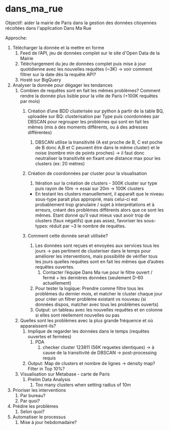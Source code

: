 # dans_ma_rue

Objectif: aider la mairie de Paris dans la gestion des données citoyennes récoltées dans l'application Dans Ma Rue

Approche:
1. Télécharger la donnée et la mettre en forme
    1. Feed de l’API, jeu de données complet sur le site d'Open Data de la Mairie 
    2. Téléchargement du jeu de données complet puis mise à jour quotidienne avec les nouvelles requêtes (~3K) → voir comment filtrer sur la date dès la requête API?
    3. Hosté sur BigQuery
2. Analyser la donnée pour dégager les tendances
    1. Combien de requêtes sont en fait les mêmes problèmes? Comment rendre la donnée plus lisible pour la ville de Paris (+100K requêtes par mois)
        1. Création d’une BDD clusterisée sur python à partir de la table BQ, uploadée sur BQ: clusterisation par Type puis coordonnées par DBSCAN pour regrouper les problèmes qui sont en fait les mêmes (mis à des 
            moments différents, ou à des adresses différentes)
            1. DBSCAN utilise la transitivité (A est proche de B, C est poche de B donc A,B et C peuvent être dans le même cluster) et le noise (nombre min de points proches) → il faut donc neutraliser la transitivité 
               en fixant une distance max pour les clusters (ex: 20 mètres)
        2. Création de coordonnées par cluster pour la visualisation
            1. Itération sur la création de clusters - 300K cluster sur type puis rayon de 10m → essai sur 20m → 100K clusters
            - En testant les clusters manuellement, il apparaît que le niveau sous-type parait plus approprié, mais celui-ci est probablement trop granulaire / sujet à interprétations et à erreurs, créant des problèmes différents alors que ce sont les mêmes. Etant donné qu’il vaut mieux vaut avoir trop de clusters (faux négatifs) que pas assez, favoriser les sous-types: réduit par ~3 le nombre de requêtes.
                
        3. Comment cette donnée serait utilisée?
            1. Les données sont reçues et envoyées aux services tous les jours → pas pertinent de clusteriser dans le temps pour améliorer les interventions, mais possibilité de vérifier tous les jours quelles requêtes sont en fait les mêmes que d’autres requêtes ouvertes.
                1. Contacter l’équipe Dans Ma rue pour le filtre ouvert / fermé + les dernières données (seulement D-60 actuellement)
            2. Pour tester la logique: Prendre comme filtre tous les problèmes du dernier mois, et matcher le cluster chaque jour pour créer un filtrer problème existant vs nouveau (si données dispos, matcher avec tous les problèmes ouverts)
            3. Output: un tableau avec les nouvelles requêtes et en colonne si elles sont réellement nouvelles ou pas
    2. Quelles sont les problèmes avec la plus grande fréquence et où apparaissent-ils?
        1. Implique de regarder les données dans le temps (requêtes ouvertes et fermées)
            1. PDA
                1. checker cluster 123811 (56K requetes identiques) → à cause de la transitivité de DBSCAN → post-processing requis
        2. Output: Map de clusters et nombre de lignes → density map? Filter in Top 10%?
    3. Visualisation sur Metabase - carte de Paris
        1. Prelim Data Analysis
            1. Too many clusters when setting radius of 10m
3. Prioriser les interventions
    1. Par bureau?
    2. Par quoi?
4. Prédire les problèmes
    1. Selon quoi?
5. Automatiser le processus
    1. Mise à jour hebdomadaire?
